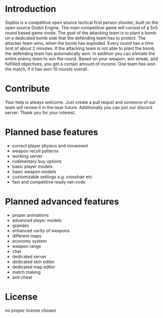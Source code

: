 # Introduction
Sophia is a competitve open source tactical first person shooter, built on the open source Godot Engine. 
The main competitive game will consist of a 5v5 round based game mode. The goal of the attacking team is to plant a bomb on a dedicated bomb side that the defending team has to protect. The attacker team wins, when the bomb has exploded. Every round has a time limit of about 2 minutes. If the attacking team is not able to plant the bomb, the defending team has automatically won. In addition you can elimiate the entire enemy team to win the round. Based on your weapon, win streak, and fulfilled objectives, you get a certain amount of income. One team has won the match, if it has won 10 rounds overall.  

# Contribute
Your help is always welcome. Just create a pull requst and someone of our team will review it in the near future. Additionally you can join our discord server. 
Thank you for your interest.

# Planned base features
* correct player physics and movement
* weapon recoil patterns
* working server
* rudimentary buy options
* basic player models
* basic weapon models
* customizable settings e.g. crosshair etc
* fast and competitive ready net-code

# Planned advanced features
* proper animations
* advanced player models
* grandes
* enhanced varity of weapons
* different maps
* economy system
* weapon range
* chat
* dedicated server
* dedicated skin editor
* dedicated map editor
* match making
* anti cheat

# License
no proper license chosen